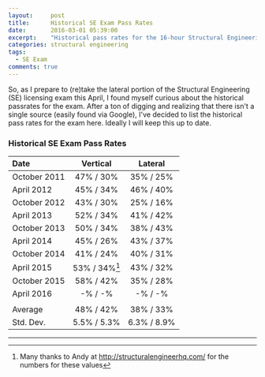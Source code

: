 ```yaml
---
layout:     post
title:      Historical SE Exam Pass Rates
date:       2016-03-01 05:39:00
excerpt:    "Historical pass rates for the 16-hour Structural Engineering (SE) licensing exam."
categories: structural engineering
tags:
  - SE Exam
comments: true
---
```


So, as I prepare to (re)take the lateral portion of the Structural Engineering (SE) licensing exam this April, I found myself curious about the historical passrates for the exam. After a ton of digging and realizing that there isn't a single source (easily found via Google), I've decided to list the historical pass rates for the exam here. Ideally I will keep this up to date.

### Historical SE Exam Pass Rates

| Date | Vertical | Lateral |
|:--------|:-------:|:--------:|
| October 2011   | 47% / 30%   | 35% / 25%  |
| April 2012   | 45% / 34%   | 46% / 40%   |
| October 2012   | 43% / 30% | 25% / 16%   |  
| April 2013   |  52% / 34%   | 41% / 42%   |
| October 2013   | 50% / 34% | 38% / 43%   |  
| April 2014   |  45% / 26%   | 43% / 37%   |
| October 2014   | 41% / 24% | 40% / 31%   |  
| April 2015   |  53% / 34%[^1]   | 43% / 32%   |
| October 2015   | 58% / 42% | 35% / 28%   |  
| April 2016   |  -% / -%   | -% / -%   |
|  |  |  |
| Average  | 48% / 42% | 38% / 33% |
Std. Dev. | 5.5% / 5.3% | 6.3% / 8.9% |

---
[^1]: Many thanks to Andy at http://structuralengineerhq.com/ for the numbers for these values


